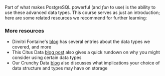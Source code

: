 Part of what makes PostgreSQL powerful (and _fun_ to use) is the ability to use
 these advanced data types. This course serves as just an introduction; here 
 are some related resources we recommend for further learning:

### More resources

* Dimitri Fontaine's [blog](https://tapoueh.org/tags/data-types/) has several 
entries about the data types we covered, and more
* This Citus Data [blog post](https://www.citusdata.com/blog/2018/08/29/datatypes-you-should-consider-using/) 
also gives a quick rundown on why you might consider using certain data types
* Our Crunchy Data [blog](https://info.crunchydata.com/blog/how-your-postgresql-data-model-affects-storage) 
also discusses what implications your choice of data structure and types may 
have on storage
